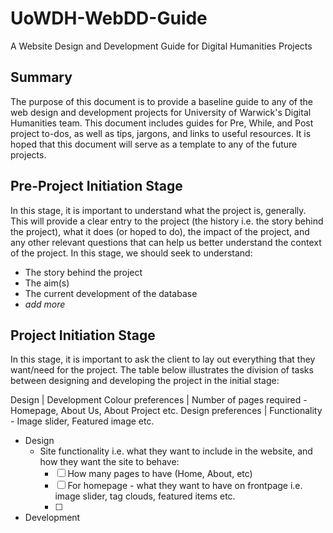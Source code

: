 # UoWDH-WebDD-Guide
A Website Design and Development Guide for Digital Humanities Projects

## Summary
The purpose of this document is to provide a baseline guide to any of the web design and development projects for University of Warwick's Digital Humanities team. This document includes guides for Pre, While, and Post project to-dos, as well as tips, jargons, and links to useful resources. It is hoped that this document will serve as a template to any of the future projects.

## Pre-Project Initiation Stage
In this stage, it is important to understand what the project is, generally. This will provide a clear entry to the project (the history i.e. the story behind the project), what it does (or hoped to do), the impact of the project, and any other relevant questions that can help us better understand the context of the project. In this stage, we should seek to understand:
* The story behind the project
* The aim(s)
* The current development of the database
* _add more_

## Project Initiation Stage
In this stage, it is important to ask the client to lay out everything that they want/need for the project. The table below illustrates the division of tasks between designing and developing the project in the initial stage:

Design	|	Development 
Colour preferences	| Number of pages required - Homepage, About Us, About Project etc.
Design preferences	| Functionality - Image slider, Featured image etc.



* Design
	* Site functionality i.e. what they want to include in the website, and how they want the site to behave:
		* [ ] How many pages to have (Home, About, etc)
		* [ ] For homepage - what they want to have on frontpage i.e. image slider, tag clouds, featured items etc.
		* [ ] 
* Development